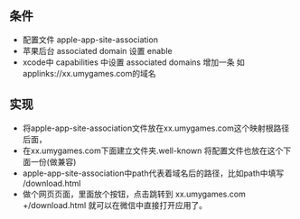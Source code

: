 ## 条件
- 配置文件   apple-app-site-association
- 苹果后台   associated domain   设置  enable
- xcode中   capabilities 中设置 associated domains 增加一条  如 applinks://xx.umygames.com的域名


## 实现
- 将apple-app-site-association文件放在xx.umygames.com这个映射根路径后面，
- 在xx.umygames.com下面建立文件夹.well-known  将配置文件也放在这个下面一份(做兼容)
- apple-app-site-association中path代表着域名后的路径，比如path中填写  /download.html
- 做个网页页面，里面放个按钮，点击跳转到 xx.umygames.com +/download.html  就可以在微信中直接打开应用了。
